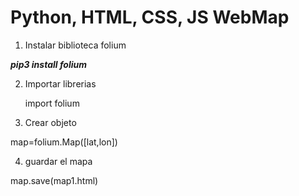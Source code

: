 # Python, HTML, CSS, JS WebMap

1. Instalar biblioteca folium

***pip3 install folium***

2. Importar librerias

    import folium

3. Crear objeto

map=folium.Map([lat,lon])

4. guardar el mapa

map.save(map1.html)

